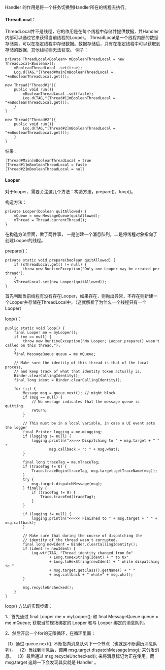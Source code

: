Handler 的作用是将一个任务切换到Handler所在的线程去执行。

#### ThreadLocal：
ThreadLocal并不是线程，它的作用是在每个线程中存储并提供数据，并Handler内部可以通过它来获得当前线程的Looper。
ThreadLocal是一个线程内部的数据存储类，可以在指定线程中存储数据。数据存储后，只有在指定线程中可以获取到存储的数据，其他线程则无法获取。
例子：
```
private ThreadLocal<Boolean> mBooleanThreadLocal = new ThreadLocal<Boolean>();
	mBooleanThreadLocal .set(true);
	Log.d(TAG,"[Thread#Main]mBooleanThreadLocal = "+mBooleanThreadLocal.get());

new Thread("Thread#1"){
	public void run(){
		mBooleanThreadLocal .set(fasle);
		Log.d(TAG,"[Thread#1]mBooleanThreadLocal = "+mBooleanThreadLocal.get());
	}
}

new Thread("Thread#2"){
	public void run(){
		Log.d(TAG,"[Thread#2]mBooleanThreadLocal = "+mBooleanThreadLocal.get());
	}
}
```
结果：
```
[Thread#Main]mBooleanThreadLocal = true
[Thread#1]mBooleanThreadLocal = fasle
[Thread#2]mBooleanThreadLocal = null
```
#### Looper

对于looper，需要关注这几个方法：构造方法，prepare()，loop()。

构造方法：
```
private Looper(boolean quitAllowed) {
    mQueue = new MessageQueue(quitAllowed);
    mThread = Thread.currentThread();
}
```
在构造方法里面，做了两件事，
一是创建一个消息队列，二是将线程对象指向了创建Looper的线程。

prepare()：
```
private static void prepare(boolean quitAllowed) {
    if (sThreadLocal.get() != null) {
        throw new RuntimeException("Only one Looper may be created per thread");
    }
    sThreadLocal.set(new Looper(quitAllowed));
}
```
首先判断当前线程有没有存在Looper，如果存在，则抛出异常，不存在则新建一个Looper并存储在ThreadLocal中。（这就解析了为什么一个线程只有一个Looper）

loop()：

```
public static void loop() {
    final Looper me = myLooper();
    if (me == null) {
        throw new RuntimeException("No Looper; Looper.prepare() wasn't called on this thread.");
    }
    final MessageQueue queue = me.mQueue;

    // Make sure the identity of this thread is that of the local process,
    // and keep track of what that identity token actually is.
    Binder.clearCallingIdentity();
    final long ident = Binder.clearCallingIdentity();

    for (;;) {
        Message msg = queue.next(); // might block
        if (msg == null) {
            // No message indicates that the message queue is quitting.
            return;
        }

        // This must be in a local variable, in case a UI event sets the logger
        final Printer logging = me.mLogging;
        if (logging != null) {
            logging.println(">>>>> Dispatching to " + msg.target + " " +
                    msg.callback + ": " + msg.what);
        }

        final long traceTag = me.mTraceTag;
        if (traceTag != 0) {
            Trace.traceBegin(traceTag, msg.target.getTraceName(msg));
        }
        try {
            msg.target.dispatchMessage(msg);
        } finally {
            if (traceTag != 0) {
                Trace.traceEnd(traceTag);
            }
        }

        if (logging != null) {
            logging.println("<<<<< Finished to " + msg.target + " " + msg.callback);
        }

        // Make sure that during the course of dispatching the
        // identity of the thread wasn't corrupted.
        final long newIdent = Binder.clearCallingIdentity();
        if (ident != newIdent) {
            Log.wtf(TAG, "Thread identity changed from 0x"
                    + Long.toHexString(ident) + " to 0x"
                    + Long.toHexString(newIdent) + " while dispatching to "
                    + msg.target.getClass().getName() + " "
                    + msg.callback + " what=" + msg.what);
        }

        msg.recycleUnchecked();
    }
}
```
loop() 方法的实现步骤：

1、首先通过 final Looper me = myLooper(); 和 final MessageQueue queue = me.mQueue; 获取当前现场绑定的 Looper 和与 Looper 绑定的消息队列。

2、然后开启一个for的无限循环，在循环里面：

   （1）通过 queue.next(); 不断指向消息队列下一个节点（也就是不断遍历消息队列）。
   （2）当找到消息后，调用 msg.target.dispatchMessage(msg); 来分发消息。
   （3）最后通过 msg.recycleUnchecked(); 来将消息标记为正在使用。而 msg.target 追踪一下会发现其实就是 Handler 。

